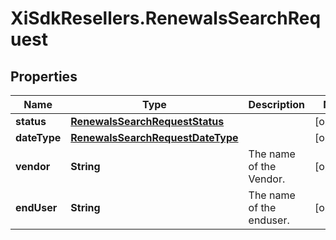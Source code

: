 # XiSdkResellers.RenewalsSearchRequest

## Properties

Name | Type | Description | Notes
------------ | ------------- | ------------- | -------------
**status** | [**RenewalsSearchRequestStatus**](RenewalsSearchRequestStatus.md) |  | [optional] 
**dateType** | [**RenewalsSearchRequestDateType**](RenewalsSearchRequestDateType.md) |  | [optional] 
**vendor** | **String** | The name of the Vendor. | [optional] 
**endUser** | **String** | The name of the enduser.  | [optional] 


